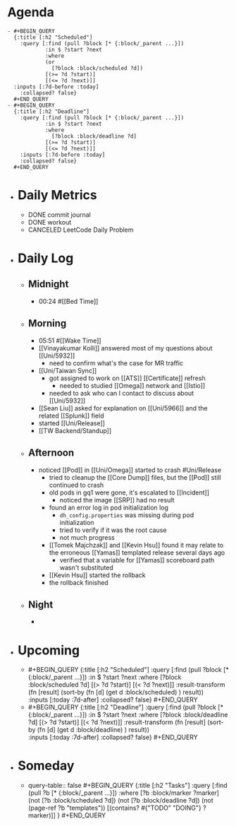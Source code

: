 # Agenda
	- #+BEGIN_QUERY
	  {:title [:h2 "Scheduled"]
	    :query [:find (pull ?block [* {:block/_parent ...}])
	            :in $ ?start ?next
	            :where
	            (or
	              [?block :block/scheduled ?d])
	            [(>= ?d ?start)]
	            [(<= ?d ?next)]]
	  :inputs [:7d-before :today]
	    :collapsed? false}
	  #+END_QUERY
	- #+BEGIN_QUERY
	  {:title [:h2 "Deadline"]
	    :query [:find (pull ?block [* {:block/_parent ...}])
	            :in $ ?start ?next
	            :where
	              [?block :block/deadline ?d]
	            [(>= ?d ?start)]
	            [(<= ?d ?next)]]
	    :inputs [:7d-before :today]
	    :collapsed? false}
	  #+END_QUERY
- # Daily Metrics
	- DONE commit journal
	- DONE workout
	- CANCELED LeetCode Daily Problem
- # Daily Log
	- ## Midnight
		- 00:24 #[[Bed Time]]
	- ## Morning
		- 05:51 #[[Wake Time]]
		- [[Vinayakumar Kolli]] answered most of my questions about [[Uni/5932]]
			- need to confirm what's the case for MR traffic
		- [[Uni/Taiwan Sync]]
			- got assigned to work on [[ATS]] [[Certificate]] refresh
				- needed to studied [[Omega]] network and [[Istio]]
			- needed to ask who can I contact to discuss about [[Uni/5932]]
		- [[Sean Liu]] asked for explanation on [[Uni/5966]] and the related [[Splunk]] field
		- started [[Uni/Release]]
		- [[TW Backend/Standup]]
	- ## Afternoon
		- noticed [[Pod]] in [[Uni/Omega]] started to crash #Uni/Release
			- tried to cleanup the [[Core Dump]] files, but the [[Pod]] still continued to crash
			- old pods in gq1 were gone, it's escalated to [[Incident]]
				- noticed the image [[SRP]] had no result
			- found an error log in pod initialization log
				- `dh_config.properties` was missing during pod initialization
				- tried to verify if it was the root cause
				- not much progress
			- [[Tomek Majchzak]] and [[Kevin Hsu]] found it may relate to the erroneous [[Yamas]] templated release several days ago
				- verified that a variable for [[Yamas]] scoreboard path wasn't substituted
			- [[Kevin Hsu]] started the rollback
			- the rollback finished
	- ## Night
		-
- # Upcoming
	- #+BEGIN_QUERY
	  {:title [:h2 "Scheduled"]
	    :query [:find (pull ?block [* {:block/_parent ...}])
	            :in $ ?start ?next
	            :where
	              [?block :block/scheduled ?d]
	            [(> ?d ?start)]
	            [(< ?d ?next)]]
	  :result-transform (fn [result]
	                          (sort-by (fn [d]
	                                     (get d :block/scheduled) ) result))    
	  :inputs [:today :7d-after]
	    :collapsed? false}
	  #+END_QUERY
	- #+BEGIN_QUERY
	  {:title [:h2 "Deadline"]
	    :query [:find (pull ?block [* {:block/_parent ...}])
	            :in $ ?start ?next
	            :where
	              [?block :block/deadline ?d]
	            [(> ?d ?start)]
	            [(< ?d ?next)]]
	  :result-transform (fn [result]
	                          (sort-by (fn [d]
	                                     (get d :block/deadline) ) result))    
	  :inputs [:today :7d-after]
	    :collapsed? false}
	  #+END_QUERY
- # Someday
	- query-table:: false
	  #+BEGIN_QUERY
	  {:title [:h2 "Tasks"]
	   :query [:find (pull ?b [* {:block/_parent ...}])
	          :where
	          [?b :block/marker ?marker]
	          (not [?b :block/scheduled ?d])
	          (not [?b :block/deadline ?d])
	  (not (page-ref ?b "templates"))
	          [(contains? #{"TODO" "DOING"} ?marker)]]
	  }
	  #+END_QUERY